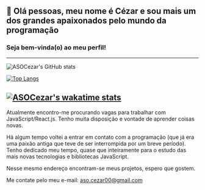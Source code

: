 ## 👋 Olá pessoas, meu nome é Cézar e sou mais um dos grandes apaixonados pelo mundo da programação
### Seja bem-vinda(o) ao meu perfil!
-------

![ASOCezar's GitHub stats](https://github-readme-stats.vercel.app/api?username=asocezar&show_icons=true&theme=radical)

[![Top Langs](https://github-readme-stats.vercel.app/api/top-langs/?username=asocezar&layout=compact)](https://github.com/anuraghazra/github-readme-stats)

[![ASOCezar's wakatime stats](https://github-readme-stats.vercel.app/api/wakatime?username=asocezar)](https://github.com/anuraghazra/github-readme-stats)
-------

Atualmente encontro-me procurando vagas para trabalhar com JavaScript/React.js.
Tenho muita disposição e vontade de aprender coisas novas.

Há algum tempo voltei a entrar em contato com a programação (que já era uma paixão antiga que teve de ser interrompida por um breve período). Tenho dedicado meu tempo, quase que inteiramente para o estudo das mais novas tecnologias e bibliotecas JavaScript.

Nesse mesmo endereço encontram-se meus projetos, espero que gostem.

Me contate pelo meu e-mail: aso.cezar00@gmail.com








<!---
ASOCezar/ASOCezar is a ✨ special ✨ repository because its `README.md` (this file) appears on your GitHub profile.
You can click the Preview link to take a look at your changes.
--->
